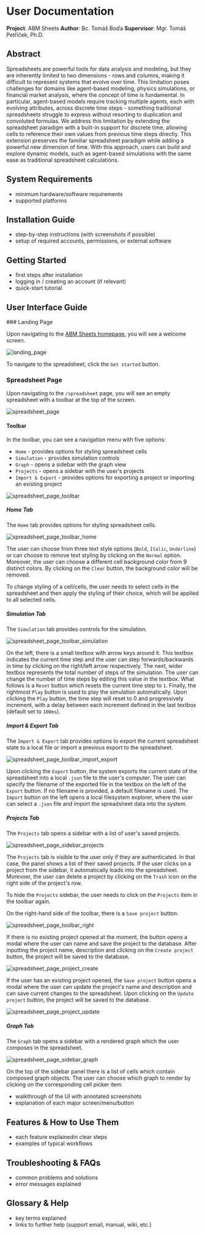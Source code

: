 # User Documentation

**Project**: ABM Sheets
**Author**: Bc. Tomáš Boďa
**Supervisor**: Mgr. Tomáš Petříček, Ph.D.

## Abstract

Spreadsheets are powerful tools for data analysis and modeling, but they are inherently limited to two dimensions - rows and columns, making it difficult to represent systems that evolve over time. This limitation poses challenges for domains like agent-based modeling, physics simulations, or financial market analysis, where the concept of time is fundamental. In particular, agent-based models require tracking multiple agents, each with evolving attributes, across discrete time steps - something traditional spreadsheets struggle to express without resorting to duplication and convoluted formulas. We address this limitation by extending the spreadsheet paradigm with a built-in support for discrete time, allowing cells to reference their own values from previous time steps directly. This extension preserves the familiar spreadsheet paradigm while adding a powerful new dimension of time. With this approach, users can build and explore dynamic models, such as agent-based simulations with the same ease as traditional spreadsheet calculations.

## System Requirements

- minimum hardware/software requirements
- supported platforms

## Installation Guide

- step-by-step instructions (with screenshots if possible)
- setup of required accounts, permissions, or external software

## Getting Started

- first steps after installation
- logging in / creating an account (if relevant)
- quick-start tutorial

## User Interface Guide

### Landing Page

Upon navigating to the [ABM Sheets homepage](https://abm-sheets-web.vercel.app), you will see a welcome screen.

![landing_page](/docs/screenshots/landing-page.png)

To navigate to the spreadsheet, click the `Get started` button.

### Spreadsheet Page

Upon navigating to the `/spreadsheet` page, you will see an empty spreadsheet with a toolbar at the top of the screen.

![spreadsheet_page](/docs/screenshots/tab-simulation.png)

#### Toolbar

In the toolbar, you can see a navigation menu with five options:

- `Home` - provides options for styling spreadsheet cells
- `Simulation` - provides simulation controls
- `Graph` - opens a sidebar with the graph view
- `Projects` - opens a sidebar with the user's projects
- `Import & Export` - provides options for exporting a project or importing an existing project

![spreadsheet_page_toolbar](/docs/screenshots/toolbar.png)

##### Home Tab

The `Home` tab provides options for styling spreadsheet cells.

![spreadsheet_page_toolbar_home](/docs/screenshots/toolbar-home.png)

The user can choose from three text style options (`Bold`, `Italic`, `Underline`) or can choose to remove text styling by clicking on the `Normal` option. Moreover, the user can choose a different cell background color from 9 distinct colors. By clicking on the `Clear` button, the background color will be removed.

To change styling of a cell/cells, the user needs to select cells in the spreadsheet and then apply the styling of their choice, which will be applied to all selected cells.

##### Simulation Tab

The `Simulation` tab provides controls for the simulation.

![spreadsheet_page_toolbar_simulation](/docs/screenshots/toolbar-simulation.png)

On the left, there is a small textbox with arrow keys around it. This textbox indicates the current time step and the user can step forwards/backwards in time by clicking on the right/left arrow respectively. The next, wider textbox represents the total number of steps of the simulation. The user can change the number of time steps by editing this value in the textbox. What follows is a `Reset` button which resets the current time step to `1`. Finally, the rightmost `Play` button is used to play the simulation automatically. Upon clicking the `Play` button, the time step will reset to 0 and progressively increment, with a delay between each increment defined in the last textbox (default set to `100ms`).

##### Import & Export Tab

The `Import & Export` tab provides options to export the current spreadsheet state to a local file or import a previous export to the spreadsheet.

![spreadsheet_page_toolbar_import_export](/docs/screenshots/toolbar-import-export.png)

Upon clicking the `Export` button, the system exports the current state of the spreadsheet into a local `.json` file to the user's computer. The user can specify the filename of the exported file in the textbox on the left of the `Export` button. If no filename is provided, a default filename is used. The `Import` button on the left opens a local filesystem explorer, where the user can select a `.json` file and import the spreadsheet data into the system.

##### Projects Tab

The `Projects` tab opens a sidebar with a list of user's saved projects.

![spreadsheet_page_sidebar_projects](/docs/screenshots/sidebar-projects.png)

The `Projects` tab is visible to the user only if they are authenticated. In that case, the panel shows a list of their saved projects. If the user clicks on a project from the sidebar, it automatically loads into the spreadsheet. Morevoer, the user can delete a project by clicking on the `Trash` icon on the right side of the project's row.

To hide the `Projects` sidebar, the user needs to click on the `Projects` item in the toolbar again.

On the right-hand side of the toolbar, there is a `Save project` button.

![spreadsheet_page_toolbar_right](/docs/screenshots/toolbar-right.png)

If there is no existing project opened at the moment, the button opens a modal where the user can name and save the project to the database. After inputting the project name, description and clicking on the `Create project` button, the project will be saved to the database.

![spreadsheet_page_project_create](/docs/screenshots/project-create.png)

If the user has an existing project opened, the `Save project` button opens a modal where the user can update the project's name and description and can save current changes to the spreadsheet. Upon clicking on the `Update project` button, the project will be saved to the database.

![spreadsheet_page_project_update](/docs/screenshots/project-update.png)

##### Graph Tab

The `Graph` tab opens a sidebar with a rendered graph which the user composes in the spreadsheet.

![spreadsheet_page_sidebar_graph](/docs/screenshots/sidebar-graph.png)

On the top of the sidebar panel there is a list of cells which contain composed graph objects. The user can choose which graph to render by clicking on the corresponding cell picker item.

- walkthrough of the UI with annotated screenshots
- explanation of each major screen/menu/button

## Features & How to Use Them

- each feature explainedin clear steps
- examples of typical workflows

## Troubleshooting & FAQs

- common problems and solutions
- error messages explained

## Glossary & Help

- key terms explained
- links to further help (support email, manual, wiki, etc.)

